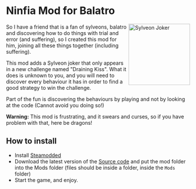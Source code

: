 # Ninfia Mod for Balatro
<img align="right" src="https://res.antikore.dev/img/sylveonjoker.gif" alt="Sylveon Joker" width="168">

So I have a friend that is a fan of sylveons, balatro and discovering how to do things with trial and error (and suffering), so I created this mod for him, joining all these things together (including suffering).

This mod adds a Sylveon joker that only appears in a new challenge named "Draining Kiss". What it does is unknown to you, and you will need to discover every behaviour it has in order to find a good strategy to win the challenge.

Part of the fun is discovering the behaviours by playing and not by looking at the code (Cannot avoid you doing so!)

**Warning:** This mod is frustrating, and it swears and curses, so if you have problem with that, here be dragons!

## How to install 
- Install [Steamodded](https://github.com/Steamodded/smods/wiki)
- Download the latest version of the [Source code](https://github.com/AntikoreDev/ninfia-mod/releases/) and put the mod folder into the Mods folder (files should be inside a folder, inside the `Mods` folder)
- Start the game, and enjoy.

